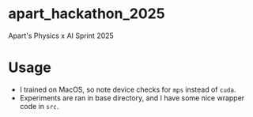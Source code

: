 # apart_hackathon_2025
Apart's Physics x AI Sprint 2025

# Usage
- I trained on MacOS, so note device checks for `mps` instead of `cuda`.
- Experiments are ran in base directory, and I have some nice wrapper code in `src`.